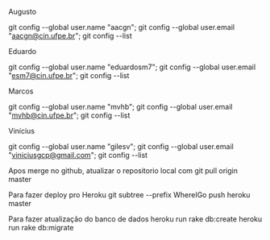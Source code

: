 Augusto

git config --global user.name "aacgn"; git config --global user.email "aacgn@cin.ufpe.br"; git config --list

Eduardo

git config --global user.name "eduardosm7"; git config --global user.email "esm7@cin.ufpe.br"; git config --list

Marcos

git config --global user.name "mvhb"; git config --global user.email "mvhb@cin.ufpe.br"; git config --list

Vinícius

git config --global user.name "gilesv"; git config --global user.email "viniciusgcp@gmail.com"; git config --list


Apos merge no github, atualizar o repositorio local com
git pull origin master

Para fazer deploy pro Heroku
git subtree --prefix WhereIGo push heroku master

Para fazer atualização do banco de dados
heroku run rake db:create
heroku run rake db:migrate
